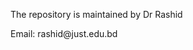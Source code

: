 

<!DOCTYPE html>
<html lang="en">
  <head>
    <meta charset=utf-8>
    <meta name="viewport" content="width=device-width, initial-scale=1">
  </head>

  <body>
  
  <p>The repository is maintained by Dr Rashid</p>
  <p>Email: rashid@just.edu.bd</p>
  
  
  </body>
    
</html>
